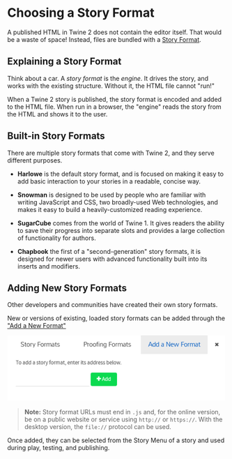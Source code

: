 # Choosing a Story Format

A published HTML in Twine 2 does not contain the editor itself. That would be a waste of space! Instead, files are bundled with a [Story Format](../../terms/terms_storyformats.md).

## Explaining a Story Format

Think about a car. A *story format* is the *engine*. It drives the story, and works with the existing structure. Without it, the HTML file cannot "run!"

When a Twine 2 story is published, the story format is encoded and added to the HTML file. When run in a browser, the "engine" reads the story from the HTML and shows it to the user.

## Built-in Story Formats

There are multiple story formats that come with Twine 2, and they serve different purposes.

- **Harlowe** is the default story format, and is focused on making it easy to add basic interaction to your stories in a readable, concise way.

- **Snowman** is designed to be used by people who are familiar with writing JavaScript and CSS, two broadly-used Web technologies, and makes it easy to build a heavily-customized reading experience.

- **SugarCube** comes from the world of Twine 1. It gives readers the ability to save their progress into separate slots and provides a large collection of functionality for authors.

- **Chapbook** the first of a "second-generation" story formats, it is designed for newer users with advanced functionality built into its inserts and modifiers.

## Adding New Story Formats

Other developers and communities have created their own story formats.

New or versions of existing, loaded story formats can be added through the ["Add a New Format"](../../introduction/twine2_story_listing.md#add-a-new-format.md)

![Adding a Story Format](./images/starting-new-format.png "Adding a Story Format")

> **Note:** Story format URLs must end in `.js` and, for the online version, be on a public website or service using `http://` or `https://`. With the desktop version, the `file://` protocol can be used.

Once added, they can be selected from the Story Menu of a story and used during play, testing, and publishing.
